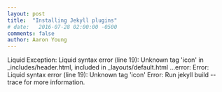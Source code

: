 ```yaml
---
layout: post
title:  "Installing Jekyll plugins"
# date:   2016-07-28 02:00:00 -0500
comments: false
author: Aaron Young
---
```




Liquid Exception: Liquid syntax error (line 19): Unknown tag 'icon' in _includes/header.html, included in _layouts/default.html
...error:
             Error: Liquid syntax error (line 19): Unknown tag 'icon'
             Error: Run jekyll build --trace for more information.
